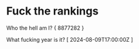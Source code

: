 # Fuck the rankings

Who the hell am I?
{ 8877282 }

What fucking year is it?
[ 2024-08-09T17:00:00Z ]
